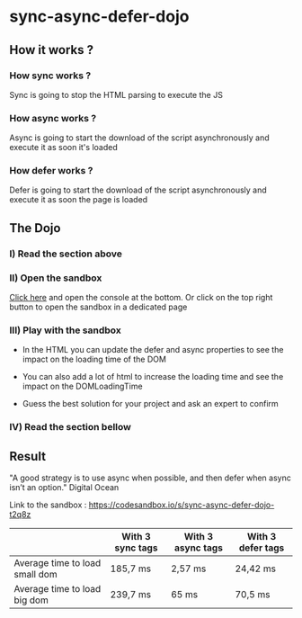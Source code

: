 # sync-async-defer-dojo

## How it works ?

### How sync works ?

Sync is going to stop the HTML parsing to execute the JS

### How async works ?

Async is going to start the download of the script asynchronously and execute it as soon it's loaded

### How defer works ?

Defer is going to start the download of the script asynchronously and execute it as soon the page is loaded

## The Dojo

### I) Read the section above

### II) Open the sandbox

[Click here](https://codesandbox.io/s/sync-async-defer-dojo-t2q8z) and open the console at the bottom. Or click on the top right button to open the sandbox in a dedicated page

### III) Play with the sandbox

- In the HTML you can update the defer and async properties to see the impact on the loading time of the DOM

- You can also add a lot of html to increase the loading time and see the impact on the DOMLoadingTime

- Guess the best solution for your project and ask an expert to confirm

### IV) Read the section bellow

## Result

"A good strategy is to use async when possible, and then defer when async isn’t an option." Digital Ocean

Link to the sandbox : https://codesandbox.io/s/sync-async-defer-dojo-t2q8z

|                                | With 3 sync tags | With 3 async tags | With 3 defer tags |
| ------------------------------ | ---------------- | ----------------- | ----------------- |
| Average time to load small dom | 185,7 ms         | 2,57 ms           | 24,42 ms          |
| Average time to load big dom   | 239,7 ms         | 65 ms             | 70,5 ms           |

